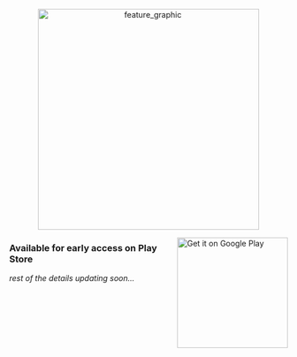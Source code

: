 
<p align="center">
  <img src="https://user-images.githubusercontent.com/10892504/144665926-d98c23e1-58c1-4bb8-bf2d-7b1aea212dad.png" alt="feature_graphic" height="400"/>
</p>

<a href='https://play.google.com/store/apps/details?id=com.isKalsi.pretend&pcampaignid=pcampaignidMKT-Other-global-all-co-prtnr-py-PartBadge-Mar2515-1'><img alt='Get it on Google Play' src='https://play.google.com/intl/en_us/badges/static/images/badges/en_badge_web_generic.png' width=200 align='right'/></a>

### Available for early access on Play Store
*rest of the details updating soon...*

